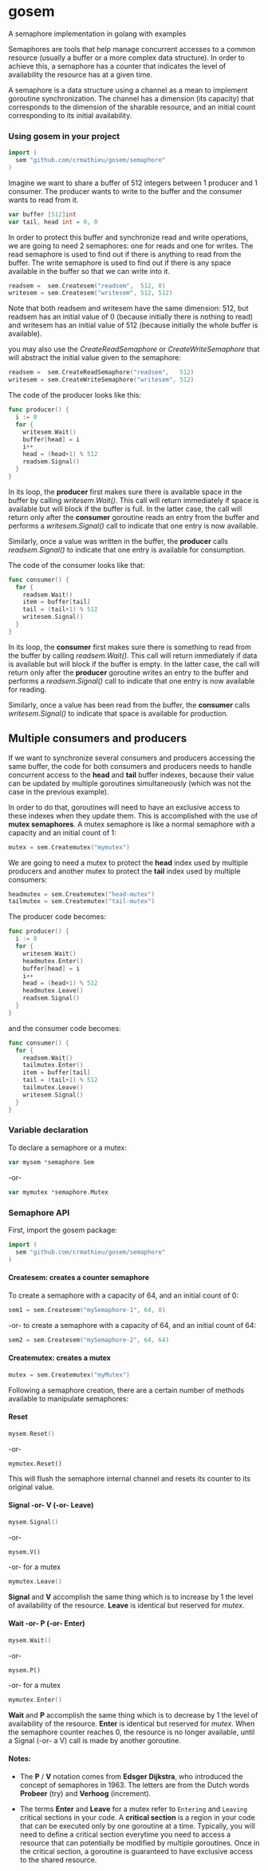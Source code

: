 # gosem
A semaphore implementation in golang with examples

Semaphores are tools that help manage concurrent accesses to a common resource (usually a buffer or a more complex data structure). In order to achieve this, a semaphore has a counter that indicates the level of availability the resource has at a given time.

A semaphore is a data structure using a channel as a mean to implement goroutine synchronization. The channel has a dimension (its capacity) that corresponds to the dimension of the sharable resource, and an initial count corresponding to its initial availability.

### Using gosem in your project
```go
import (
  sem "github.com/crmathieu/gosem/semaphore"
)
```

Imagine we want to share a buffer of 512 integers between 1 producer and 1 consumer. The producer wants to write to the buffer and the consumer wants to read from it.

```go
var buffer [512]int
var tail, head int = 0, 0
```

In order to protect this buffer and synchronize read and write operations, we are going to need 2 semaphores: one for reads and one for writes. The read semaphore is used to find out if there is anything to read from the buffer. The write semaphore is used to find out if there is any space available in the buffer so that we can write into it.

```go
readsem =  sem.Createsem("readsem",  512, 0)
writesem = sem.Createsem("writesem", 512, 512)
```

Note that both readsem and writesem have the same dimension: 512, but readsem has an initial value of 0 (because initially there is nothing to read) and writesem has an initial value of 512 (because initially the whole buffer is available).

you may also use the _CreateReadSemaphore_ or _CreateWriteSemaphore_ that will abstract the initial value given to the semaphore:

```go
readsem =  sem.CreateReadSemaphore("readsem",   512)
writesem = sem.CreateWriteSemaphore("writesem", 512)
```

The code of the producer looks like this:

```go
func producer() {
  i := 0
  for {
    writesem.Wait()
    buffer[head] = i
    i++
    head = (head+1) % 512
    readsem.Signal()
  }
}
```
In its loop, the **producer** first makes sure there is available space in the buffer by calling _writesem.Wait()_. This call will return immediately if space is available but will block if the buffer is full. In the latter case, the call will return only after the **consumer** goroutine reads an entry from the buffer and performs a _writesem.Signal()_ call to indicate that one entry is now available.

Similarly, once a value was written in the buffer, the **producer** calls _readsem.Signal()_ to indicate that one entry is available for consumption.

The code of the consumer looks like that:

```go
func consumer() {
  for {
    readsem.Wait()
    item = buffer[tail]
    tail = (tail+1) % 512
    writesem.Signal()
  }
}
```

In its loop, the **consumer** first makes sure there is something to read from the buffer by calling _readsem.Wait()_. This call will return immediately if data is available but will block if the buffer is empty. In the latter case, the call will return only after the **producer** goroutine writes an entry to the buffer and performs a _readsem.Signal()_ call to indicate that one entry is now available for reading.

Similarly, once a value has been read from the buffer, the **consumer** calls _writesem.Signal()_ to indicate that space is available for production.


## Multiple consumers and producers
If we want to synchronize several consumers and producers accessing the same buffer, the code for both consumers and producers needs to handle concurrent access to the <b>head</b> and <b>tail</b> buffer indexes, because their value can be updated by multiple goroutines simultaneously (which was not the case in the previous example).

In order to do that, goroutines will need to have an exclusive access to these indexes when they update them. This is accomplished with the use of <b>mutex semaphores</b>. A mutex semaphore is like a normal semaphore with a capacity and an initial count of 1:

```go
mutex = sem.Createmutex("mymutex")
```
We are going to need a mutex to protect the <b>head</b> index used by multiple producers and another mutex to protect the <b>tail</b> index used by multiple consumers:

```go
headmutex = sem.Createmutex("head-mutex")
tailmutex = sem.Createmutex("tail-mutex")
```

The producer code becomes:

```go
func producer() {
  i := 0
  for {
    writesem.Wait()
    headmutex.Enter()
    buffer[head] = i
    i++
    head = (head+1) % 512
    headmutex.Leave()
    readsem.Signal()
  }
}
```

and the consumer code becomes:

```go
func consumer() {
  for {
    readsem.Wait()
    tailmutex.Enter()
    item = buffer[tail]
    tail = (tail+1) % 512
    tailmutex.Leave()
    writesem.Signal()
  }
}
```
### Variable declaration
To declare a semaphore or a mutex:
```go
var mysem *semaphore.Sem
```
-or-
```go
var mymutex *semaphore.Mutex
```

### Semaphore API

First, import the gosem package:

```go
import (
  sem "github.com/crmathieu/gosem/semaphore"
)
```

#### Createsem: creates a counter semaphore

To create a semaphore with a capacity of 64, and an initial count of 0:
```go
sem1 = sem.Createsem("mySemaphore-1", 64, 0)
```
-or- to create a semaphore with a capacity of 64, and an initial count of 64:
```go
sem2 = sem.Createsem("mySemaphore-2", 64, 64)
```

#### Createmutex: creates a mutex  
```go
mutex = sem.Createmutex("myMutex")
```

Following a semaphore creation, there are a certain number of methods available to manipulate semaphores:

#### Reset
```go
mysem.Reset()
```
-or-
```
mymutex.Reset()
```

This will flush the semaphore internal channel and resets its counter to its original value.

#### Signal -or- V (-or- Leave)
```go
mysem.Signal()
```
-or-
```
mysem.V()
```
-or- for a mutex
```go
mymutex.Leave()
```
<b>Signal</b> and <b>V</b> accomplish the same thing which is to increase by 1 the level of availability of the resource. <b>Leave</b> is identical but reserved for <i>mutex</i>.

#### Wait -or- P (-or- Enter)
```go
mysem.Wait()
```
-or-
```
mysem.P()
```
-or- for a mutex
```go
mymutex.Enter()
```
<b>Wait</b> and <b>P</b> accomplish the same thing which is to decrease by 1 the level of availability of the resource. <b>Enter</b> is identical but reserved for <i>mutex</i>. When the semaphore counter reaches 0, the resource is no longer available, until a Signal (-or- a V) call is made by another goroutine.

#### Notes:
- The <b>P</b> / <b>V</b> notation comes from <b>Edsger Dijkstra</b>, who introduced the concept of semaphores in 1963. The letters are from the Dutch words <b>Probeer</b> (try) and <b>Verhoog</b> (increment).

- The terms <b>Enter</b> and <b>Leave</b> for a mutex refer to ```Entering``` and ```Leaving``` critical sections in your code. A <b>critical section</b> is a region in your code that can be executed only by one goroutine at a time. Typically, you will need to define a critical section everytime you need to access a resource that can potentially be modified by multiple goroutines. Once in the critical section, a goroutine is guaranteed to have exclusive access to the shared resource.


